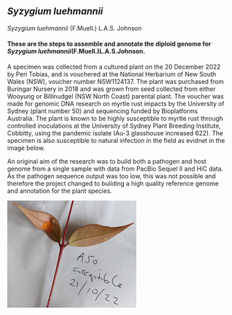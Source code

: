 ## _Syzygium luehmannii_
_Syzygium luehmannii_ (F.Muell.) L.A.S. Johnson 

#### These are the steps to assemble and annotate the diploid genome for _Syzygium luehmannii_(F.Muell.)L.A.S.Johnson.

A specimen was collected from a cultured plant on the 20 December 2022 by Peri Tobias, and is vouchered at the National Herbarium of New South Wales (NSW), voucher number NSW1124137. The plant was purchased from Buringar Nursery in 2018 and was grown from seed collected from either Wooyung or Billinudgel (NSW North Coast) parental plant. The voucher was made for genomic DNA research on myrtle rust impacts by the University of Sydney (plant number 50) and sequencing funded by Bioplatforms Australia. The plant is known to be highly susceptible to myrtle rust through controlled inoculations at the University of Sydney Plant Breeding Institute, Cobbitty, using the pandemic isolate (Au-3 glasshouse increased 622). The specimen is also susceptible to natural infection in the field as evidnet in the image below.

An original aim of the research was to build both a pathogen and host genome from a single sample with data from PacBio Sequel II and HiC data.  As the pathogen sequence output was too low, this was not possible and therefore the project changed to building a high quality reference genome and annotation for the plant species.


![Alt text](https://github.com/peritob/Syzygium-luehmannii/blob/main/SL50_field_infected_2022.png)
